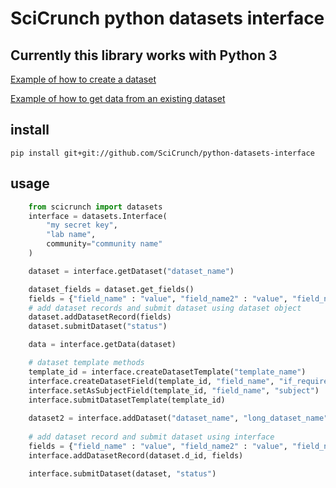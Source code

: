 # SciCrunch python datasets interface
## Currently this library works with Python 3

[Example of how to create a dataset](https://github.com/SciCrunch/python-datasets-interface/tree/master/examples/create_dataset)

[Example of how to get data from an existing dataset](https://github.com/SciCrunch/python-datasets-interface/tree/master/examples/get_data)
## install
```
pip install git+git://github.com/SciCrunch/python-datasets-interface
```

## usage
```python
    from scicrunch import datasets
    interface = datasets.Interface(
        "my secret key",
        "lab name",
        community="community name"
    )

    dataset = interface.getDataset("dataset_name")

    dataset_fields = dataset.get_fields()
    fields = {"field_name" : "value", "field_name2" : "value", "field_name3": "value"}
    # add dataset records and submit dataset using dataset object
    dataset.addDatasetRecord(fields)
    dataset.submitDataset("status")

    data = interface.getData(dataset)

    # dataset template methods
    template_id = interface.createDatasetTemplate("template_name")
    interface.createDatasetField(template_id, "field_name", "if_required", "if_queryable")
    interface.setAsSubjectField(template_id, "field_name", "subject")
    interface.submitDatasetTemplate(template_id)
    
    dataset2 = interface.addDataset("dataset_name", "long_dataset_name", "description", "publications", template_id)
    
    # add dataset record and submit dataset using interface
    fields = {"field_name" : "value", "field_name2" : "value", "field_name3": "value"}
    interface.addDatasetRecord(dataset.d_id, fields)

    interface.submitDataset(dataset, "status")


```
